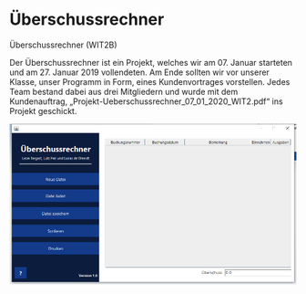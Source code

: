 # Überschussrechner
Überschussrechner (WIT2B)

Der Überschussrechner ist ein Projekt, welches wir am 07. Januar starteten und am 27. Januar 2019 vollendeten. Am Ende sollten wir vor unserer Klasse, unser Programm in Form, eines Kundenvortrages vorstellen. Jedes Team bestand dabei aus drei Mitgliedern und wurde mit dem Kundenauftrag, „Projekt-Ueberschussrechner_07_01_2020_WIT2.pdf“ ins Projekt geschickt.

![Screenshot](https://github.com/lukasdw/ueberschussrechner/blob/master/Screenshot%202020-01-23%2014.08.30.png)
